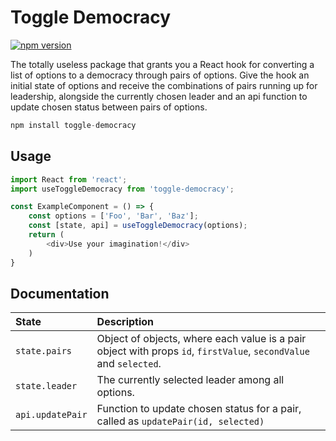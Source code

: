 # Toggle Democracy
[![npm version](https://img.shields.io/npm/v/toggle-democracy.svg?style=flat-square)](https://www.npmjs.com/package/toggle-democracy)


The totally useless package that grants you a React hook for converting a list of options to a democracy through pairs of options. Give the hook an initial state of options and receive the combinations of pairs running up for leadership, alongside the currently chosen leader and an api function to update chosen status between pairs of options.

```js
npm install toggle-democracy
```

## Usage
```js
import React from 'react';
import useToggleDemocracy from 'toggle-democracy';

const ExampleComponent = () => {
    const options = ['Foo', 'Bar', 'Baz'];
    const [state, api] = useToggleDemocracy(options);
    return (
        <div>Use your imagination!</div>
    )
}
```

## Documentation
| State | Description |
|:---|:---|
| `state.pairs`     | Object of objects, where each value is a pair object with props `id`, `firstValue`, `secondValue` and `selected`. |
| `state.leader`    | The currently selected leader among all options. |
| `api.updatePair`  | Function to update chosen status for a pair, called as `updatePair(id, selected)` |